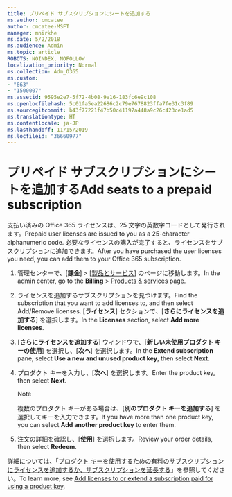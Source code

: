 ```yaml
---
title: プリペイド サブスクリプションにシートを追加する
ms.author: cmcatee
author: cmcatee-MSFT
manager: mnirkhe
ms.date: 5/2/2018
ms.audience: Admin
ms.topic: article
ROBOTS: NOINDEX, NOFOLLOW
localization_priority: Normal
ms.collection: Adm_O365
ms.custom:
- "663"
- "1500007"
ms.assetid: 9595e2e7-5f72-4b08-9e16-183fc6e9c108
ms.openlocfilehash: 5c01fa5ea22686c2c79e7678823ffa7fe31c3f89
ms.sourcegitcommit: b43f77221f47b50c41197a448a9c26c423ce1ad5
ms.translationtype: HT
ms.contentlocale: ja-JP
ms.lasthandoff: 11/15/2019
ms.locfileid: "36660977"
---
```

# <a name="add-seats-to-a-prepaid-subscription"></a><span data-ttu-id="b5024-102">プリペイド サブスクリプションにシートを追加する</span><span class="sxs-lookup"><span data-stu-id="b5024-102">Add seats to a prepaid subscription</span></span>

<span data-ttu-id="b5024-103">支払い済みの Office 365 ライセンスは、25 文字の英数字コードとして発行されます。</span><span class="sxs-lookup"><span data-stu-id="b5024-103">Prepaid user licenses are issued to you as a 25-character alphanumeric code.</span></span> <span data-ttu-id="b5024-104">必要なライセンスの購入が完了すると、ライセンスをサブスクリプションに追加できます。</span><span class="sxs-lookup"><span data-stu-id="b5024-104">After you have purchased the user licenses you need, you can add them to your Office 365 subscription.</span></span> 

1. <span data-ttu-id="b5024-105">管理センターで、[**課金**] > [[製品とサービス](https://go.microsoft.com/fwlink/p/?linkid=842054)] のページに移動します。</span><span class="sxs-lookup"><span data-stu-id="b5024-105">In the admin center, go to the **Billing** > [Products & services](https://go.microsoft.com/fwlink/p/?linkid=842054) page.</span></span>

2. <span data-ttu-id="b5024-106">ライセンスを追加するサブスクリプションを見つけます。</span><span class="sxs-lookup"><span data-stu-id="b5024-106">Find the subscription that you want to add licenses to, and then select Add/Remove licenses.</span></span> <span data-ttu-id="b5024-107">[**ライセンス**] セクションで、[**さらにライセンスを追加する**] を選択します。</span><span class="sxs-lookup"><span data-stu-id="b5024-107">In the **Licenses** section, select **Add more licenses**.</span></span>

3. <span data-ttu-id="b5024-108">[**さらにライセンスを追加する**] ウィンドウで、[**新しい未使用プロダクト キーの使用**] を選択し、[**次へ**] を選択します。</span><span class="sxs-lookup"><span data-stu-id="b5024-108">In the **Extend subscription** pane, select **Use a new and unused product key**, then select **Next**.</span></span>

4. <span data-ttu-id="b5024-109">プロダクト キーを入力し、[**次へ**] を選択します。</span><span class="sxs-lookup"><span data-stu-id="b5024-109">Enter the product key, then select **Next**.</span></span>

    > [!NOTE]
    > <span data-ttu-id="b5024-110">複数のプロダクト キーがある場合は、[**別のプロダクト キーを追加する**] を選択してキーを入力できます。</span><span class="sxs-lookup"><span data-stu-id="b5024-110">If you have more than one product key, you can select **Add another product key** to enter them.</span></span>

5. <span data-ttu-id="b5024-111">注文の詳細を確認し、[**使用**] を選択します。</span><span class="sxs-lookup"><span data-stu-id="b5024-111">Review your order details, then select **Redeem**.</span></span>

<span data-ttu-id="b5024-112">詳細については、「[プロダクト キーを使用するための有料のサブスクリプションにライセンスを追加するか、サブスクリプションを延長する](https://docs.microsoft.com/office365/admin/misc/add-licenses-using-product-key)」を参照してください。</span><span class="sxs-lookup"><span data-stu-id="b5024-112">To learn more, see [Add licenses to or extend a subscription paid for using a product key](https://docs.microsoft.com/office365/admin/misc/add-licenses-using-product-key).</span></span>